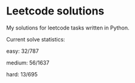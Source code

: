 # Leetcode solutions

My solutions for leetcode tasks written in Python.

Current solve statistics:

easy: 32/787

medium: 56/1637

hard: 13/695